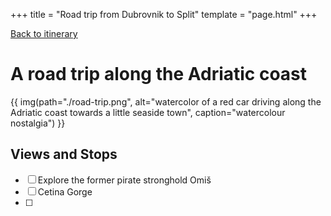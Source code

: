 +++
title = "Road trip from Dubrovnik to Split"
template = "page.html"
+++

[Back to itinerary](../)

# A road trip along the Adriatic coast

{{ img(path="./road-trip.png",
       alt="watercolor of a red car driving along the Adriatic coast towards a little seaside town",
       caption="watercolour nostalgia") }}

## Views and Stops

- [ ] Explore the former pirate stronghold Omiš
- [ ] Cetina Gorge
- [ ] 